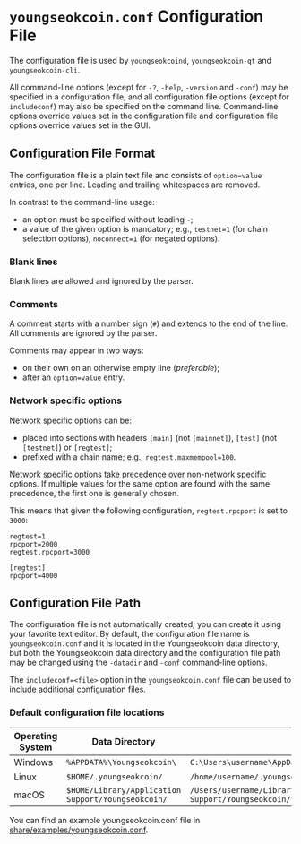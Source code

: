 # `youngseokcoin.conf` Configuration File

The configuration file is used by `youngseokcoind`, `youngseokcoin-qt` and `youngseokcoin-cli`.

All command-line options (except for `-?`, `-help`, `-version` and `-conf`) may be specified in a configuration file, and all configuration file options (except for `includeconf`) may also be specified on the command line. Command-line options override values set in the configuration file and configuration file options override values set in the GUI.

## Configuration File Format

The configuration file is a plain text file and consists of `option=value` entries, one per line. Leading and trailing whitespaces are removed.

In contrast to the command-line usage:
- an option must be specified without leading `-`;
- a value of the given option is mandatory; e.g., `testnet=1` (for chain selection options), `noconnect=1` (for negated options).

### Blank lines

Blank lines are allowed and ignored by the parser.

### Comments

A comment starts with a number sign (`#`) and extends to the end of the line. All comments are ignored by the parser.

Comments may appear in two ways:
- on their own on an otherwise empty line (_preferable_);
- after an `option=value` entry.

### Network specific options

Network specific options can be:
- placed into sections with headers `[main]` (not `[mainnet]`), `[test]` (not `[testnet]`) or `[regtest]`;
- prefixed with a chain name; e.g., `regtest.maxmempool=100`.

Network specific options take precedence over non-network specific options.
If multiple values for the same option are found with the same precedence, the
first one is generally chosen.

This means that given the following configuration, `regtest.rpcport` is set to `3000`:

```
regtest=1
rpcport=2000
regtest.rpcport=3000

[regtest]
rpcport=4000
```

## Configuration File Path

The configuration file is not automatically created; you can create it using your favorite text editor. By default, the configuration file name is `youngseokcoin.conf` and it is located in the Youngseokcoin data directory, but both the Youngseokcoin data directory and the configuration file path may be changed using the `-datadir` and `-conf` command-line options.

The `includeconf=<file>` option in the `youngseokcoin.conf` file can be used to include additional configuration files.

### Default configuration file locations

Operating System | Data Directory | Example Path
-- | -- | --
Windows | `%APPDATA%\Youngseokcoin\` | `C:\Users\username\AppData\Roaming\Youngseokcoin\youngseokcoin.conf`
Linux | `$HOME/.youngseokcoin/` | `/home/username/.youngseokcoin/youngseokcoin.conf`
macOS | `$HOME/Library/Application Support/Youngseokcoin/` | `/Users/username/Library/Application Support/Youngseokcoin/youngseokcoin.conf`

You can find an example youngseokcoin.conf file in [share/examples/youngseokcoin.conf](../share/examples/youngseokcoin.conf).
